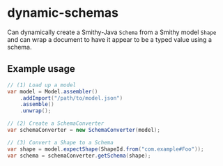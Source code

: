 # dynamic-schemas

Can dynamically create a Smithy-Java `Schema` from a Smithy model `Shape` and
can wrap a document to have it appear to be a typed value using a schema.

## Example usage

```java 
// (1) Load up a model
var model = Model.assembler()
    .addImport("/path/to/model.json")
    .assemble()
    .unwrap();

// (2) Create a SchemaConverter
var schemaConverter = new SchemaConverter(model);

// (3) Convert a Shape to a Schema
var shape = model.expectShape(ShapeId.from("com.example#Foo"));
var schema = schemaConverter.getSchema(shape);
```
